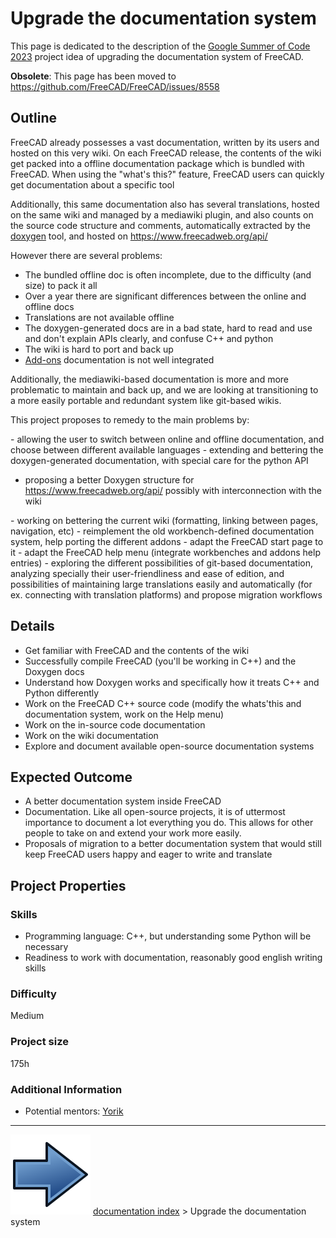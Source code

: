 # Upgrade the documentation system
This page is dedicated to the description of the [Google Summer of Code 2023](Google_Summer_of_Code.md) project idea of upgrading the documentation system of FreeCAD.

**Obsolete**: This page has been moved to <https://github.com/FreeCAD/FreeCAD/issues/8558>

## Outline

FreeCAD already possesses a vast documentation, written by its users and hosted on this very wiki. On each FreeCAD release, the contents of the wiki get packed into a offline documentation package which is bundled with FreeCAD. When using the \"what\'s this?\" feature, FreeCAD users can quickly get documentation about a specific tool

Additionally, this same documentation also has several translations, hosted on the same wiki and managed by a mediawiki plugin, and also counts on the source code structure and comments, automatically extracted by the [doxygen](https://en.wikipedia.org/wiki/Doxygen) tool, and hosted on <https://www.freecadweb.org/api/>

However there are several problems:

-   The bundled offline doc is often incomplete, due to the difficulty (and size) to pack it all
-   Over a year there are significant differences between the online and offline docs
-   Translations are not available offline
-   The doxygen-generated docs are in a bad state, hard to read and use and don\'t explain APIs clearly, and confuse C++ and python
-   The wiki is hard to port and back up
-   [Add-ons](https://github.com/FreeCAD/FreeCAD-addons) documentation is not well integrated

Additionally, the mediawiki-based documentation is more and more problematic to maintain and back up, and we are looking at transitioning to a more easily portable and redundant system like git-based wikis.

This project proposes to remedy to the main problems by:

\- allowing the user to switch between online and offline documentation, and choose between different available languages - extending and bettering the doxygen-generated documentation, with special care for the python API

-   proposing a better Doxygen structure for <https://www.freecadweb.org/api/> possibly with interconnection with the wiki

\- working on bettering the current wiki (formatting, linking between pages, navigation, etc) - reimplement the old workbench-defined documentation system, help porting the different addons - adapt the FreeCAD start page to it - adapt the FreeCAD help menu (integrate workbenches and addons help entries) - exploring the different possibilities of git-based documentation, analyzing specially their user-friendliness and ease of edition, and possibilities of maintaining large translations easily and automatically (for ex. connecting with translation platforms) and propose migration workflows

## Details

-   Get familiar with FreeCAD and the contents of the wiki
-   Successfully compile FreeCAD (you\'ll be working in C++) and the Doxygen docs
-   Understand how Doxygen works and specifically how it treats C++ and Python differently
-   Work on the FreeCAD C++ source code (modify the whats\'this and documentation system, work on the Help menu)
-   Work on the in-source code documentation
-   Work on the wiki documentation
-   Explore and document available open-source documentation systems

## Expected Outcome 

-   A better documentation system inside FreeCAD
-   Documentation. Like all open-source projects, it is of uttermost importance to document a lot everything you do. This allows for other people to take on and extend your work more easily.
-   Proposals of migration to a better documentation system that would still keep FreeCAD users happy and eager to write and translate

## Project Properties 

### Skills

-   Programming language: C++, but understanding some Python will be necessary
-   Readiness to work with documentation, reasonably good english writing skills

### Difficulty

Medium

### Project size 

175h

### Additional Information 

-   Potential mentors: [Yorik](http://forum.freecadweb.org/memberlist.php?mode=viewprofile&u=68)



---
![](images/Button_right.svg) [documentation index](../README.md) > Upgrade the documentation system
